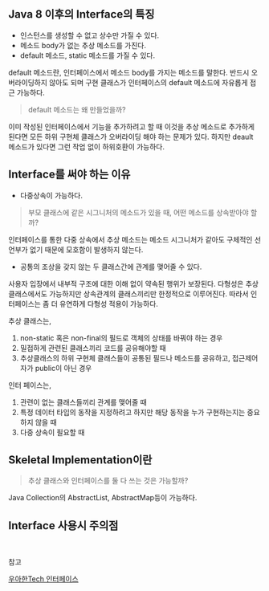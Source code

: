## Java 8 이후의 Interface의 특징

- 인스턴스를 생성할 수 없고 상수만 가질 수 있다.
- 메소드 body가 없는 추상 메소드를 가진다.
- default 메소드, static 메소드를 가질 수 있다.

default 메소드란, 인터페이스에서 메소드 body를 가지는 메소드를 말한다. 반드시 오버라이딩하지 않아도 되며 구현 클래스가 인터페이스의 default 메소드에 자유롭게 접근 가능하다.

> default 메소드는 왜 만들었을까?

이미 작성된 인터페이스에서 기능을 추가하려고 할 때 이것을 추상 메소드로 추가하게 된다면 모든 하위 구현체 클래스가 오버라이딩 해야 하는 문제가 있다. 하지만 deault 메소드가 있다면 그런 작업 없이 하위호환이 가능하다.

## Interface를 써야 하는 이유

- 다중상속이 가능하다.

> 부모 클래스에 같은 시그니처의 메소드가 있을 때, 어떤 메소드를 상속받아야 할까?

인터페이스를 통한 다중 상속에서 추상 메소드는 메소드 시그니처가 같아도 구체적인 선언부가 없기 때문에 모호함이 발생하지 않는다.

- 공통의 조상을 갖지 않는 두 클래스간에 관계를 맺어줄 수 있다.

사용자 입장에서 내부적 구조에 대한 이해 없이 약속된 행위가 보장된다. 다형성은 추상 클래스에서도 가능하지만 상속관계의 클래스끼리만 한정적으로 이루어진다. 따라서 인터페이스는 좀 더 유연하게 다형성 적용이 가능하다.

추상 클래스는,

1. non-static 혹은 non-final의 필드로 객체의 상태를 바꿔야 하는 경우
2. 밀접하게 관련된 클래스끼리 코드를 공유해야할 때
3. 추상클래스의 하위 구현체 클래스들이 공통된 필드나 메소드를 공유하고, 접근제어자가 public이 아닌 경우

인터 페이스는,

1. 관련이 없는 클래스들끼리 관계를 맺어줄 때
2. 특정 데이터 타입의 동작을 지정하려고 하지만 해당 동작을 누가 구현하는지는 중요하지 않을 때
3. 다중 상속이 필요할 때

## Skeletal Implementation이란

> 추상 클래스와 인터페이스를 둘 다 쓰는 것은 가능할까?

Java Collection의 AbstractList, AbstractMap등이 가능하다.

## Interface 사용시 주의점

<br>

참고 

[우아한Tech 인터페이스](https://www.youtube.com/watch?v=T1BJzC9xb0g)
